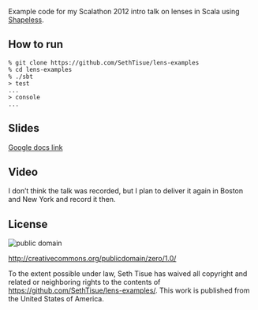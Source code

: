 Example code for my Scalathon 2012 intro talk on lenses in Scala using [Shapeless](https://github.com/milessabin/shapeless/).

## How to run

```text
% git clone https://github.com/SethTisue/lens-examples
% cd lens-examples
% ./sbt
> test
...
> console
...
```

## Slides

[Google docs link](https://docs.google.com/presentation/d/1jpo-glo9DU5SA57gBslLm2wFR-8kQJtEnoDT-WSsYgY/edit)

## Video

I don’t think the talk was recorded, but I plan to deliver it again in Boston and New York and record it then.

## License

![public domain](http://i.creativecommons.org/p/zero/1.0/88x31.png)

http://creativecommons.org/publicdomain/zero/1.0/

To the extent possible under law, Seth Tisue has waived all copyright and related or neighboring rights to the contents of https://github.com/SethTisue/lens-examples/. This work is published from the United States of America.

